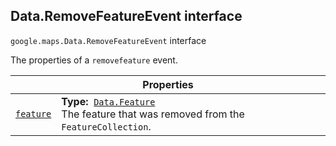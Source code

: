 
<devsite-heading text=" Data.RemoveFeatureEvent interface" for="Data.RemoveFeatureEvent" level="h2" link="" toc="" back-to-top=""><h2 id="Data.RemoveFeatureEvent" is-upgraded="">Data.RemoveFeatureEvent interface </h2></devsite-heading>
<p>
<code translate="no" dir="ltr"><span itemprop="path">google.maps</span>.<span itemprop="name">Data.RemoveFeatureEvent</span></code>
interface
</p>
<p>The properties of a <code translate="no" dir="ltr">removefeature</code> event.</p>
<div class="devsite-table-wrapper"><table class="properties responsive" summary="interface Data.RemoveFeatureEvent - Properties">
<thead>
<tr><th colspan="2">Properties</th>
</tr></thead>
<tbody>
<tr id="Data.RemoveFeatureEvent.feature">
<td itemprop="property"><code translate="no" dir="ltr"><a class="secret-link" href="#Data.RemoveFeatureEvent.feature"><span>feature</span></a></code></td>
<td><div><strong>Type:</strong>&nbsp; <code translate="no" dir="ltr"><a href="Data.Feature.md">Data.Feature</a></code></div>
<div class="desc">The feature that was removed from the <code translate="no" dir="ltr">FeatureCollection</code>.</div></td>
</tr>
</tbody>
</table></div>
<script src="replace_links.js"></script>
